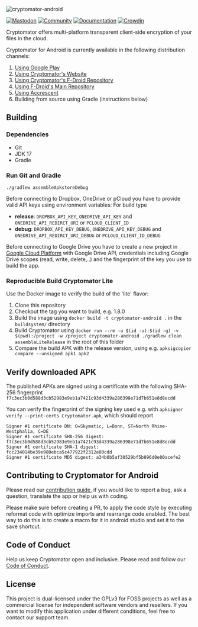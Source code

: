 ![cryptomator-android](cryptomator-android.png)

[![Mastodon](https://img.shields.io/mastodon/follow/176112?domain=mastodon.online&style=flat)](https://mastodon.online/@cryptomator)
[![Community](https://img.shields.io/badge/help-Community-orange.svg)](https://community.cryptomator.org)
[![Documentation](https://img.shields.io/badge/help-Docs-orange.svg)](https://docs.cryptomator.org)
[![Crowdin](https://badges.crowdin.net/cryptomator/localized.svg)](https://translate.cryptomator.org/)

Cryptomator offers multi-platform transparent client-side encryption of your files in the cloud.

Cryptomator for Android is currently available in the following  distribution channels:

1. [Using Google Play](https://play.google.com/store/apps/details?id=org.cryptomator)
2. [Using Cryptomator's Website](https://cryptomator.org/android/)
3. [Using Cryptomator's F-Droid Repository](https://cryptomator.org/android/)
4. [Using F-Droid's Main Repository](https://f-droid.org/en/packages/org.cryptomator.lite)
5. [Using Accrescent](https://accrescent.app/app/org.cryptomator)
6. Building from source using Gradle (instructions below)

## Building

### Dependencies

* Git
* JDK 17
* Gradle

### Run Git and Gradle

```
./gradlew assembleApkstoreDebug
```

Before connecting to Dropbox, OneDrive or pCloud you have to provide valid API keys using environment variables:
For build type

* **release**: `DROPBOX_API_KEY`, `ONEDRIVE_API_KEY` and  `ONEDRIVE_API_REDIRCT_URI` or `PCLOUD_CLIENT_ID`
* **debug**: `DROPBOX_API_KEY_DEBUG`, `ONEDRIVE_API_KEY_DEBUG` and `ONEDRIVE_API_REDIRCT_URI_DEBUG` or `PCLOUD_CLIENT_ID_DEBUG`

Before connecting to Google Drive you have to create a new project in [Google Cloud Platform](https://console.cloud.google.com) with Google Drive API, credentials including Google Drive scopes (read, write, delete,..) and the fingerprint of the key you use to build the app.

### Reproducible Build Cryptomator Lite

Use the Docker image to verify the build of the 'lite' flavor:

1. Clone this repository
2. Checkout the tag you want to build, e.g. 1.8.0
3. Build the image using `docker build -t cryptomator-android .` in the `buildsystem/` directory
4. Build Cryptomator using `docker run --rm -u $(id -u):$(id -g) -v $(pwd):/project -w /project cryptomator-android ./gradlew clean assembleLiteRelease` in the root of this folder
5. Compare the build APK with the release version, using e.g. `apksigcopier compare --unsigned apk1 apk2`

## Verify downloaded APK

The published APKs are signed using a certificate with the following SHA-256 fingerprint `f7c3ec3b0d588d3cb52983e9eb1a7421c93d4339a286398e71d7b651e8d8ecdd`

You can verify the fingerprint of the signing key used e.g. with `apksigner verify --print-certs Cryptomator.apk`, which should report

```
Signer #1 certificate DN: O=Skymatic, L=Bonn, ST=North Rhine-Westphalia, C=DE
Signer #1 certificate SHA-256 digest: f7c3ec3b0d588d3cb52983e9eb1a7421c93d4339a286398e71d7b651e8d8ecdd
Signer #1 certificate SHA-1 digest: fcc234014be39e980ebca5c477922f2312e80cdd
Signer #1 certificate MD5 digest: a34b0b5af30529bf5b096d0e00acefe2
```

## Contributing to Cryptomator for Android

Please read our [contribution guide](.github/CONTRIBUTING.md), if you would like to report a bug, ask a question, translate the app or help us with coding.

Please make sure before creating a PR, to apply the code style by executing reformat code with optimize imports and rearrange code enabled. The best way to do this is to create a macro for it in android studio and set it to the save shortcut.

## Code of Conduct

Help us keep Cryptomator open and inclusive. Please read and follow our [Code of Conduct](.github/CODE_OF_CONDUCT.md).

## License

This project is dual-licensed under the GPLv3 for FOSS projects as well as a commercial license for independent software vendors and resellers. If you want to modify this application under different conditions, feel free to contact our support team.
